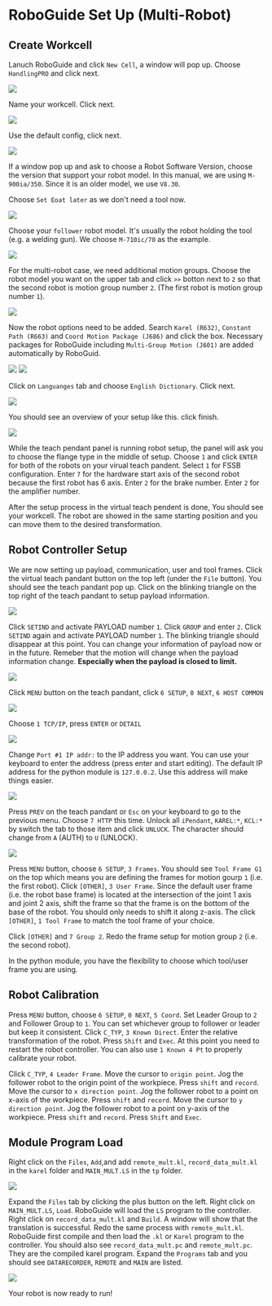 # RoboGuide Set Up (Multi-Robot)

## Create Workcell

Lanuch RoboGuide and click `New Cell`, a window will pop up. Choose `HandlingPRO` and click next.

![](figures/step_1.png)

Name your workcell. Click next.

![](figures/step_2_coord.png)

Use the default config, click next.

![](figures/step_3.png)

If a window pop up and ask to choose a Robot Software Version, choose the version that support your robot model. In this manual, we are using `M-900ia/350`. Since it is an older model, we use `V8.30`.

Choose `Set Eoat later` as we don't need a tool now.

![](figures/step_4.png)

Choose your `follower` robot model. It's usually the robot holding the tool (e.g. a welding gun). We choose `M-710ic/70` as the example.

![](figures/step_5_coord.png)

For the multi-robot case, we need additional motion groups. Choose the robot model you want on the upper tab and click `>>` botton next to `2` so that the second robot is motion group number `2`. (The first robot is motion group number `1`). 

![](figures/step_6_coord.png)

Now the robot options need to be added. Search `Karel (R632)`, `Constant Path (R663)` and `Coord Motion Package (J686)` and click the box. Necessary packages for RoboGuide including `Multi-Group Motion (J601)` are added automatically by RoboGuid.

![](figures/step_7_1.png)
![](figures/step_7_2.png)

Click on `Languanges` tab and choose `English Dictionary`. Click next.

![](figures/step_7_3.png)

You should see an overview of your setup like this. click finish.

![](figures/step_8_coord.png)

While the teach pendant panel is running robot setup, the panel will ask you to choose the flange type in the middle of setup. Choose `1` and click `ENTER` for both of the robots on your virual teach pandent. Select `1` for FSSB configuration. Enter `7` for the hardware start axis of the second robot because the first robot has 6 axis. Enter `2` for the brake number. Enter `2` for the amplifier number.

After the setup process in the virtual teach pendent is done, You should see your workcell. The robot are showed in the same starting position and you can move them to the desired transformation.

## Robot Controller Setup

We are now setting up payload, communication, user and tool frames. Click the virtual teach pandant button on the top left (under the `File` button). You should see the teach pandant pop up. Click on the blinking triangle on the top right of the teach pandant to setup payload information.

![](figures/step_10.png)

Click `SETIND` and activate PAYLOAD number `1`. Click `GROUP` and enter `2`. Click `SETIND` again and activate PAYLOAD number `1`. The blinking triangle should disappear at this point. You can change your information of payload now or in the future. Remeber that the motion will change when the payload information change. **Especially when the payload is closed to limit.**

![](figures/step_11.png)

Click `MENU` button on the teach pandant, click `6 SETUP`, `0 NEXT`, `6 HOST COMMON`

![](figures/step_12.png)

Choose `1 TCP/IP`, press `ENTER` or `DETAIL`

![](figures/step_13.png)

Change `Port #1 IP addr:` to the IP address you want. You can use your keyboard to enter the address (press enter and start editing). The default IP address for the python module is `127.0.0.2`. Use this address will make things easier.

![](figures/step_14.png)

Press `PREV` on the teach pandant or `Esc` on your keyboard to go to the previous menu. Choose `7 HTTP` this time. Unlock all `iPendant`, `KAREL:*`, `KCL:*` by switch the tab to those item and click `UNLUCK`. The character should change from `A` (AUTH) to `U` (UNLOCK).

![](figures/step_15.png)

Press `MENU` button, choose `6 SETUP`, `3 Frames`. You should see `Tool Frame G1` on the top which means you are defining the frames for motion gourp `1` (i.e. the first robot). Click `[OTHER]`, `3 User Frame`. Since the default user frame (i.e. the robot base frame) is located at the intersection of the joint 1 axis and joint 2 axis, shift the frame so that the frame is on the bottom of the base of the robot. You should only needs to shift it along z-axis. The click `[OTHER]`, `1 Tool Frame` to match the tool frame of your choice. 

Click `[OTHER]` and `7 Group 2`. Redo the frame setup for motion group `2` (i.e. the second robot).

In the python module, you have the flexibility to choose which tool/user frame you are using.

## Robot Calibration

Press `MENU` button, choose `6 SETUP`, `0 NEXT`, `5 Coord`. Set Leader Group to `2` and Follower Group to `1`. You can set whichever group to follower or leader but keep it consistent. Click `C_TYP`, `3 Known Direct`. Enter the relative transformation of the robot. Press `Shift` and `Exec`. At this point you need to restart the robot controller.  You can also use `1 Known 4 Pt` to properly calibrate your robot. 

Click `C_TYP`, `4 Leader Frame`. Move the cursor to `origin point`. Jog the follower robot to the origin point of the workpiece. Press `shift` and `record`. Move the cursor to `x direction point`. Jog the follower robot to a point on x-axis of the workpiece. Press `shift` and `record`. Move the cursor to `y direction point`. Jog the follower robot to a point on y-axis of the workpiece. Press `shift` and `record`. Press `Shift` and `Exec`.

## Module Program Load

Right click on the `Files`, `Add`,and add `remote_mult.kl`, `record_data_mult.kl` in the `karel` folder and `MAIN_MULT.LS` in the `tp` folder.

![](figures/step_16.png)

Expand the `Files` tab by clicking the plus button on the left. Right click on `MAIN_MULT.LS`, `Load`. RoboGuide will load the `LS` program to the controller. Right click on `record_data_mult.kl` and `Build`. A window will show that the translation is successful. Redo the same process with `remote_mult.kl`. RoboGuide first compile and then load the `.kl` or `Karel` program to the controller. You should also see `record_data_mult.pc` and `remote_mult.pc`. They are the compiled karel program. Expand the `Programs` tab and you should see `DATARECORDER`, `REMOTE` and `MAIN` are listed.

![](figures/step_17_m.png)

Your robot is now ready to run!